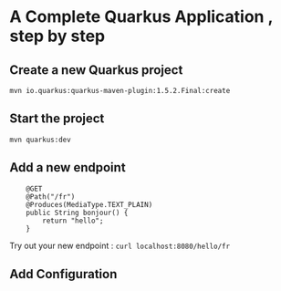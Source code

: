 # A Complete Quarkus Application , step by step

## Create a new Quarkus project 

`mvn io.quarkus:quarkus-maven-plugin:1.5.2.Final:create`

## Start the project 

`mvn quarkus:dev` 

## Add a new endpoint 

```
    @GET
    @Path("/fr")
    @Produces(MediaType.TEXT_PLAIN)
    public String bonjour() {
        return "hello";
    }

```

Try out your new endpoint : `curl localhost:8080/hello/fr`

## Add Configuration 



